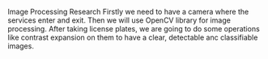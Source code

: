 Image Processing Research
Firstly we need to have a camera where the services enter and exit. Then we will use OpenCV library for image processing. After taking license plates, we are going to do some operations like contrast expansion on them to have a clear, detectable anc classifiable images.